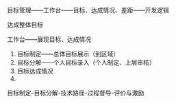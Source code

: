 目标管理——工作台——目标、达成情况、差距——开发逻辑

达成整体目标

工作台——展现目标、达成情况

1. 目标制定——总体目标展示（到区域）
2. 目标分解——个人目标录入（个人制定、上层审核）
3. 目标达成情况
4. 

目标制定-目标分解-技术路径-过程督导-评价与激励



